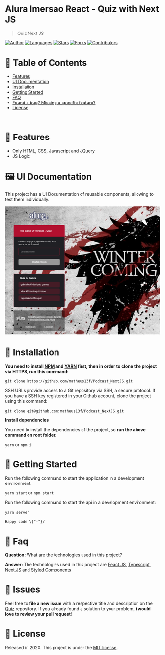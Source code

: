 # Alura Imersao React - Quiz with Next JS

> Quiz Next JS

[![Author](https://img.shields.io/badge/author-matheus13f-ff9000?style=flat-square)](https://github.com/matheus13f)
[![Languages](https://img.shields.io/github/languages/count/matheus13f/AluraQuiz-NextJs?color=%23ff9000&style=flat-square)](#)
[![Stars](https://img.shields.io/github/stars/matheus13f/AluraQuiz-NextJs?color=ff9000&style=flat-square)](https://github.com/matheus13f/AluraQuiz-NextJs/stargazers)
[![Forks](https://img.shields.io/github/forks/matheus13f/AluraQuiz-NextJs?color=%23ff9000&style=flat-square)](https://github.com/matheus13f/AluraQuiz-NextJs/network/members)
[![Contributors](https://img.shields.io/github/contributors/matheus13f/AluraQuiz-NextJs?color=ff9000&style=flat-square)](https://github.com/matheus13f/AluraQuiz-NextJs/graphs/contributors)

# :pushpin: Table of Contents

- [Features](#rocket-features)
- [UI Documentation](#framed_picture-ui-documentation)
- [Installation](#construction_worker-installation)
- [Getting Started](#runner-getting-started)
- [FAQ](#postbox-faq)
- [Found a bug? Missing a specific feature?](#bug-issues)
- [License](#closed_book-license)

<br />

# :rocket: Features

- Only HTML, CSS, Javascript and JQuery
- JS Logic

# :framed_picture: UI Documentation

This project has a UI Documentation of reusable components, allowing to test them individually.

<p align="left">
   <img src="src/images/home.png" />
</p>

# :construction_worker: Installation

**You need to install [NPM](https://www.npmjs.com/) and [YARN](https://yarnpkg.com/) first, then in order to clone the project via HTTPS, run this command:**

`git clone https://github.com/matheus13f/Podcast_NextJS.git`

SSH URLs provide access to a Git repository via SSH, a secure protocol. If you have a SSH key registered in your Github account, clone the project using this command:

`git clone git@github.com:matheus13f/Podcast_NextJS.git`

**Install dependencies**

You need to install the dependencies of the project, so **run the above command on root folder**:

`yarn`
or
`npm i`

# :runner: Getting Started

Run the following command to start the application in a development environment:

`yarn start`
or
`npm start`

Run the following command to start the api in a development environment:

`yarn server`

`Happy code \{^-^}/`

# :postbox: Faq

**Question:** What are the technologies used in this project?

**Answer:** The technologies used in this project are [React JS](https://pt-br.reactjs.org/), [Typescript](https://www.typescriptlang.org/), [Next.JS](https://nextjs.org/) and [Styled Components](https://styled-components.com/)

# :bug: Issues

Feel free to **file a new issue** with a respective title and description on the [Quiz](https://github.com/matheus13f/AluraQuiz-NextJs/issues) repository. If you already found a solution to your problem, **i would love to review your pull request**!

# :closed_book: License

Released in 2020.
This project is under the [MIT license](https://github.com/matheus13f/AluraQuiz-NextJs/master/LICENSE).
